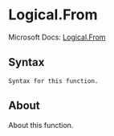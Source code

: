 ---
---

# Logical.From

Microsoft Docs: [Logical.From](https://docs.microsoft.com/en-us/powerquery-m/logical-from)

## Syntax

```powerquery-m
Syntax for this function.
```

## About

About this function.


